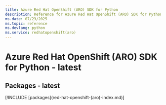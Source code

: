 ```yaml
---
title: Azure Red Hat OpenShift (ARO) SDK for Python
description: Reference for Azure Red Hat OpenShift (ARO) SDK for Python
ms.date: 07/23/2025
ms.topic: reference
ms.devlang: python
ms.service: redhatopenshift(aro)
---
```

# Azure Red Hat OpenShift (ARO) SDK for Python - latest
## Packages - latest
[!INCLUDE [packages](red-hat-openshift-(aro\)-index.md)]
